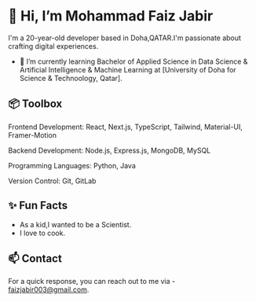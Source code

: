 # 👋 Hi, I’m Mohammad Faiz Jabir

I'm a 20-year-old developer based in Doha,QATAR.I'm passionate about crafting digital experiences.

- 🌱 I’m currently learning Bachelor of Applied Science in Data Science & Artificial Intelligence & Machine Learning at [University of Doha for Science & Technoology, Qatar].

  
## 📦 Toolbox

Frontend Development: React, Next.js, TypeScript, Tailwind, Material-UI, Framer-Motion

Backend Development: Node.js, Express.js, MongoDB, MySQL

Programming Languages: Python, Java

Version Control: Git, GitLab


## ✨ Fun Facts

- As a kid,I wanted to be a Scientist.
- I love to cook.


## 📫 Contact

For a quick response, you can reach out to me via - faizjabir003@gmail.com.

